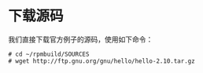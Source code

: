 # 下载源码<a name="ZH-CN_TOPIC_0229243736"></a>

我们直接下载官方例子的源码，使用如下命令：

```
# cd ~/rpmbuild/SOURCES
# wget http://ftp.gnu.org/gnu/hello/hello-2.10.tar.gz
```

